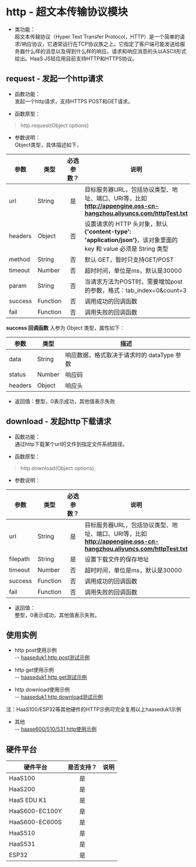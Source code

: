# http - 超文本传输协议模块

* 类功能：  
超文本传输协议（Hyper Text Transfer Protocol，HTTP）是一个简单的请求/响应协议，它通常运行在TCP协议族之上。它指定了客户端可能发送给服务器什么样的消息以及得到什么样的响应。请求和响应消息的头以ASCII形式给出。HaaS JS轻应用目前支持HTTP和HTTPS协议。

## request - 发起一个http请求
* 函数功能：  
发起一个http请求，支持HTTPS POST和GET请求。

* 函数原型：
> http.request(Object options)

* 参数说明：  
Object类型，具体描述如下，

|参数|类型|必选参数？|说明|
|-----|----|:---:|----|
| url | String | 是 | 目标服务器URL，包括协议类型、地址、端口、URI等，比如**http://appengine.oss-cn-hangzhou.aliyuncs.com/httpTest.txt** |
| headers | Object | 否 | 设置请求的 HTTP 头对象，默认 **{'content-type': 'application/json'}**，该对象里面的 key 和 value 必须是 String 类型 |
| method | String | 否 | 默认 GET，暂时只支持GET/POST |
| timeout | Number | 否 | 超时时间，单位是ms，默认是30000 |
| param | String | 否 | 当请求方法为POST时，需要增加post的参数，格式：tab_index=0&count=3 |
| success | Function | 否 | 调用成功的回调函数 |
| fail | Function | 否 | 调用失败的回调函数 |

**success 回调函数**
入参为 Object 类型，属性如下：

| 参数 | 类型 | 描述 |
| --- | --- | --- |
| data | String | 响应数据，格式取决于请求时的 dataType 参数 |
| status | Number | 响应码 |
| headers | Object | 响应头 |

* 返回值：整型，0表示成功，其他值表示失败

## download - 发起http下载请求

* 函数功能：  
通过http下载某个url的文件到指定文件系统路径。

* 函数原型：
> http.download(Object options);

* 参数说明：

|参数|类型|必选参数？|说明|
|-----|----|:---:|----|
| url | String | 是 | 目标服务器URL，包括协议类型、地址、端口、URI等，比如**http://appengine.oss-cn-hangzhou.aliyuncs.com/httpTest.txt** |
| filepath | String | 是 | 设置下载文件的保存地址 |
| timeout | Number | 否 | 超时时间，单位是ms，默认是30000 |
| success | Function | 否 | 调用成功的回调函数 |
| fail | Function | 否 | 调用失败的回调函数 |

* 返回值：  
整型，0表示成功，其他值表示失败。

## 使用实例
* http post使用示例<br>
-- [haaseduk1 http post测试示例](https://gitee.com/alios-things/amp/tree/rel_3.3.0/example-js/haaseduk1/network/http/http_post)<br>

* http get使用示例<br>
-- [haaseduk1 http get测试示例](https://gitee.com/alios-things/amp/tree/rel_3.3.0/example-js/haaseduk1/network/http/http_get)<br>

* http download使用示例<br>
-- [haaseduk1 http download测试示例](https://gitee.com/alios-things/amp/tree/rel_3.3.0/example-js/haaseduk1/network/http/http_download)<br>

注：HaaS100/ESP32等其他硬件的HTTP示例可完全复用以上haaseduk1示例<br>

* 其他<br>
-- [haase600/510/531 http使用示例](https://gitee.com/alios-things/amp-examples/tree/master/common/http)<br>

## 硬件平台

|硬件平台|是否支持？|说明|
|-----|:---:|----|
|HaaS100|是||
|HaaS200|是||
|HaaS EDU K1|是||
|HaaS600-EC100Y|是||
|HaaS600-EC600S|是||
|HaaS510|是||
|HaaS531|是||
|ESP32|是||

<br>

